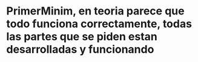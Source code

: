 # PrimerMinim, en teoria parece que todo funciona correctamente, todas las partes que se piden estan desarrolladas y funcionando

